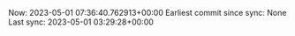 Now: 2023-05-01 07:36:40.762913+00:00 Earliest commit since sync: None Last sync: 2023-05-01 03:29:28+00:00
